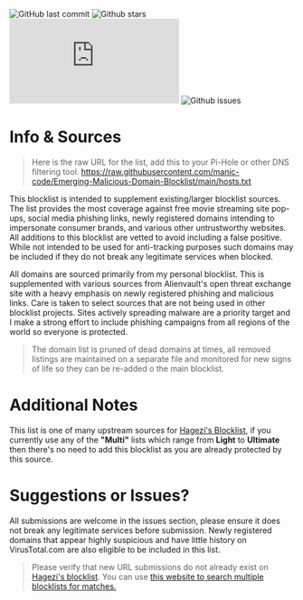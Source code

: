 ![GitHub last commit](https://img.shields.io/github/last-commit/manic-code/Emerging-Malicious-Domain-Blocklist?style=for-the-badge) ![Github stars](https://img.shields.io/github/stars/manic-code/Emerging-Malicious-Domain-Blocklist?style=for-the-badge) ![Github filesize](https://img.shields.io/github/size/manic-code/Emerging-Malicious-Domain-Blocklist/hosts.txt?color=purple&style=for-the-badge) ![Github issues](https://img.shields.io/github/issues-raw/manic-code/Emerging-Malicious-Domain-Blocklist?color=maroon&style=for-the-badge)

# Info & Sources

> Here is the raw URL for the list, add this to your Pi-Hole or other DNS filtering tool. 
> https://raw.githubusercontent.com/manic-code/Emerging-Malicious-Domain-Blocklist/main/hosts.txt

This blocklist is intended to supplement existing/larger blocklist sources. The list provides the most coverage against free movie streaming site pop-ups, social media phishing links, newly registered domains intending to impersonate consumer brands, and various other untrustworthy websites. All additions to this blocklist are vetted to avoid including a false positive. While not intended to be used for anti-tracking purposes such domains may be included if they do not break any legitimate services when blocked.

All domains are sourced primarily from my personal blocklist. This is supplemented with various sources from Alienvault's open threat exchange site with a heavy emphasis on newly registered phishing and malicious links. Care is taken to select sources that are not being used in other blocklist projects. Sites actively spreading malware are a priority target and I make a strong effort to include phishing campaigns from all regions of the world so everyone is protected.
> The domain list is pruned of dead domains at times, all removed listings are maintained on a separate file and monitored for new signs of life so they can be re-added o the main blocklist. 

# Additional Notes
This list is one of many upstream sources for [Hagezi's Blocklist](https://github.com/hagezi/dns-blocklists), if you currently use any of the **"Multi"** lists which range from **Light** to **Ultimate** then there's no need to add this blocklist as you are already protected by this source.

# Suggestions or Issues?
All submissions are welcome in the issues section, please ensure it does not break any legitimate services before submission. Newly registered domains that appear highly suspicious and have little history on VirusTotal.com are also eligible to be included in this list. 
> Please verify that new URL submissions do not already exist on [Hagezi's blocklist](https://github.com/hagezi/dns-blocklists). You can use [this website to search multiple blocklists for matches.](https://dnswarden.com/search.html) 
